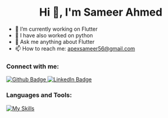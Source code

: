  <h1 align="center">Hi 👋, I'm Sameer Ahmed</h1>

- 🔭 I’m currently working on Flutter
- 🌱 I have also worked on python
- 💬 Ask me anything about Flutter 
- 📫 How to reach me: apexsameer56@gmail.com

  
### Connect with me:
<div id="badges">
  <a href="https://github.com/SameeerMAlik">
    <img src="https://img.shields.io/badge/Github-white?style=for-the-badge&logo=Github&logoColor=black" alt="Github Badge"/>
  </a>
   <a href="https://www.linkedin.com/in/sameer-ahmed-8b20412b7/">
    <img src="https://img.shields.io/badge/LinkedIn-blue?style=for-the-badge&logo=twitter&logoColor=white" alt="LinkedIn Badge"/>
  </a>
</div>

### Languages and Tools:
[![My Skills](https://skillicons.dev/icons?i=flutter,dart,firebase,github,git,py,c++,html,css,php&perline=5)](https://skillicons.dev)


